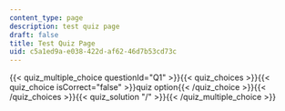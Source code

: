 ```yaml
---
content_type: page
description: test quiz page
draft: false
title: Test Quiz Page
uid: c5a1ed9a-e038-422d-af62-46d7b53cd73c
---
```

{{\< quiz\_multiple\_choice questionId="Q1" >}}{{\< quiz\_choices >}}{{\< quiz\_choice isCorrect="false" >}}quiz option{{\< /quiz\_choice >}}{{\< /quiz\_choices >}}{{\< quiz\_solution "/" >}}{{\< /quiz\_multiple\_choice >}}